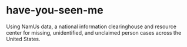 # have-you-seen-me
Using NamUs data, a national information clearinghouse and resource center for missing, unidentified, and unclaimed person cases across the United States. 
